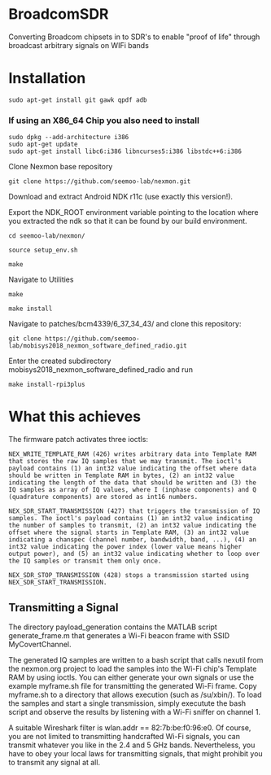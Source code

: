 # BroadcomSDR
Converting Broadcom chipsets in to SDR's to enable "proof of life" through broadcast arbitrary signals on WIFi bands

# Installation 

```
sudo apt-get install git gawk qpdf adb 
```

### If using an X86_64 Chip you also need to install 

```
sudo dpkg --add-architecture i386
sudo apt-get update
sudo apt-get install libc6:i386 libncurses5:i386 libstdc++6:i386
```

Clone Nexmon base repository 

```
git clone https://github.com/seemoo-lab/nexmon.git
```

Download and extract Android NDK r11c (use exactly this version!). 

Export the NDK_ROOT environment variable pointing to the location where you extracted the ndk so that it can be found by our build environment. 

```
cd seemoo-lab/nexmon/
```
```
source setup_env.sh
```
```
make
```

Navigate to Utilities 

```
make
```

```
make install
```

Navigate to patches/bcm4339/6_37_34_43/ and clone this repository: 

```
git clone https://github.com/seemoo-lab/mobisys2018_nexmon_software_defined_radio.git
```

Enter the created subdirectory mobisys2018_nexmon_software_defined_radio and run 

```
make install-rpi3plus
```

# What this achieves 

The firmware patch activates three ioctls:

    NEX_WRITE_TEMPLATE_RAM (426) writes arbitrary data into Template RAM that stores the raw IQ samples that we may transmit. The ioctl's payload contains (1) an int32 value indicating the offset where data should be written in Template RAM in bytes, (2) an int32 value indicating the length of the data that should be written and (3) the IQ samples as array of IQ values, where I (inphase components) and Q (quadrature components) are stored as int16 numbers.

    NEX_SDR_START_TRANSMISSION (427) that triggers the transmission of IQ samples. The ioctl's payload contains (1) an int32 value indicating the number of samples to transmit, (2) an int32 value indicating the offset where the signal starts in Template RAM, (3) an int32 value indicating a chanspec (channel number, bandwidth, band, ...), (4) an int32 value indicating the power index (lower value means higher output power), and (5) an int32 value indicating whether to loop over the IQ samples or transmit them only once.

    NEX_SDR_STOP_TRANSMISSION (428) stops a transmission started using NEX_SDR_START_TRANSMISSION.

## Transmitting a Signal 

The directory payload_generation contains the MATLAB script generate_frame.m that generates a Wi-Fi beacon frame with SSID MyCovertChannel. 

The generated IQ samples are written to a bash script that calls nexutil from the nexmon.org project to load the samples into the Wi-Fi chip's Template RAM by using ioctls. You can either generate your own signals or use the example myframe.sh file for transmitting the generated Wi-Fi frame. Copy myframe.sh to a directory that allows execution (such as /su/xbin/). To load the samples and start a single transmission, simply executute the bash script and observe the results by listening with a Wi-Fi sniffer on channel 1. 

A suitable Wireshark filter is wlan.addr == 82:7b:be:f0:96:e0. Of course, you are not limited to transmitting handcrafted Wi-Fi signals, you can transmit whatever you like in the 2.4 and 5 GHz bands. Nevertheless, you have to obey your local laws for transmitting signals, that might prohibit you to transmit any signal at all.


